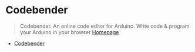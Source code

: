 # Codebender

> Codebender. An online code editor for Arduino. Write code & program your Arduino in your browser [Homepage](https://codebender.cc/)

- [Codebender](https://codebender.cc/static/plugin)